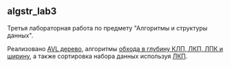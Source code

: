 ## algstr_lab3

Третья лабораторная работа по предмету "Алгоритмы и структуры данных".

Реализовано [AVL дерево](https://github.com/NolikTop/algstr_lab3/blob/master/src/AvlTree.cs), 
алгоритмы [обхода в глубину КЛП, ЛКП, ЛПК и ширину](https://github.com/NolikTop/algstr_lab3/blob/master/src/AvlTreeTraversal.cs), 
а также сортировка набора данных используя [ЛКП](https://github.com/NolikTop/algstr_lab3/blob/master/src/AvlTreeTraversal.cs).
